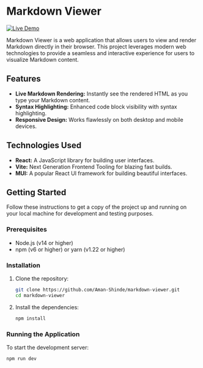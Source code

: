 # Markdown Viewer

[![Live Demo](https://img.shields.io/badge/Live%20Demo-View%20Here-green)](https://aman-shinde.github.io/markdown-viewer/)

Markdown Viewer is a web application that allows users to view and render Markdown directly in their browser. This project leverages modern web technologies to provide a seamless and interactive experience for users to visualize Markdown content.

## Features

- **Live Markdown Rendering:** Instantly see the rendered HTML as you type your Markdown content.
- **Syntax Highlighting:** Enhanced code block visibility with syntax highlighting.
- **Responsive Design:** Works flawlessly on both desktop and mobile devices.

## Technologies Used

- **React:** A JavaScript library for building user interfaces.
- **Vite:** Next Generation Frontend Tooling for blazing fast builds.
- **MUI:** A popular React UI framework for building beautiful interfaces.

## Getting Started

Follow these instructions to get a copy of the project up and running on your local machine for development and testing purposes.

### Prerequisites

- Node.js (v14 or higher)
- npm (v6 or higher) or yarn (v1.22 or higher)

### Installation

1. Clone the repository:

    ```bash
    git clone https://github.com/Aman-Shinde/markdown-viewer.git
    cd markdown-viewer
    ```

2. Install the dependencies:

    ```bash
    npm install
    ```

### Running the Application

To start the development server:

```bash
npm run dev

